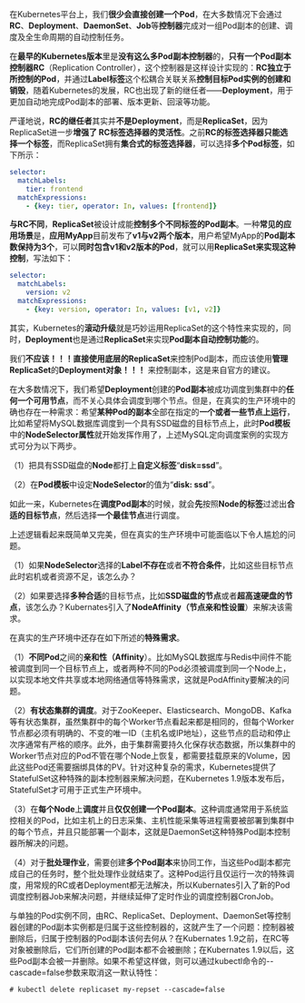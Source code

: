 
<!-- @import "[TOC]" {cmd="toc" depthFrom=1 depthTo=6 orderedList=false} -->

<!-- code_chunk_output -->



<!-- /code_chunk_output -->

在Kubernetes平台上，我们**很少会直接创建一个Pod**，在大多数情况下会通过**RC**、**Deployment**、**DaemonSet**、**Job**等**控制器**完成对一组Pod副本的创建、调度及全生命周期的自动控制任务。

在**最早的Kubernetes版本**里是**没有这么多Pod副本控制器**的，**只有一个Pod副本控制器RC**（Replication Controller），这个控制器是这样设计实现的：**RC独立于所控制的Pod**，并通过**Label标签**这个松耦合关联关系**控制目标Pod实例的创建和销毁**，随着Kubernetes的发展，RC也出现了新的继任者——**Deployment**，用于更加自动地完成Pod副本的部署、版本更新、回滚等功能。

严谨地说，**RC的继任者**其实并**不是Deployment**，而是**ReplicaSet**，因为 ReplicaSet进一步**增强了 RC标签选择器的灵活性**。之前**RC的标签选择器只能选择一个标签**，而ReplicaSet拥有**集合式的标签选择器**，可以选择**多个Pod标签**，如下所示：

```yaml
selector:
  matchLabels:
    tier: frontend
  matchExpressions:
    - {key: tier, operator: In, values: [frontend]}
```

**与RC不同**，**ReplicaSet**被设计成能**控制多个不同标签的Pod副本**。一种**常见的应用场景**是，**应用MyApp**目前发布了**v1与v2两个版本**，用户希望MyApp的**Pod副本数保持为3个**，可以**同时包含v1和v2版本的Pod**，就可以用**ReplicaSet来实现这种控制**，写法如下：

```yaml
selector:
  matchLabels:
    version: v2
  matchExpressions:
    - {key: version, operator: In, values: [v1, v2]}
```

其实，Kubernetes的**滚动升级**就是巧妙运用ReplicaSet的这个特性来实现的，同时，**Deployment**也是通过**ReplicaSet**来实现**Pod副本自动控制功能**的。

我们**不应该！！！直接使用底层的ReplicaSet**来控制Pod副本，而应该使用**管理ReplicaSet**的**Deployment对象！！！** 来控制副本，这是来自官方的建议。

在大多数情况下，我们希望**Deployment**创建的**Pod副本**被成功调度到集群中的**任何一个可用节点**，而不关心具体会调度到哪个节点。但是，在真实的生产环境中的确也存在一种需求：希望**某种Pod的副本**全部在指定的**一个或者一些节点上运行**，比如希望将MySQL数据库调度到一个具有SSD磁盘的目标节点上，此时**Pod模板**中的**NodeSelector属性**就开始发挥作用了，上述MySQL定向调度案例的实现方式可分为以下两步。

（1）把具有SSD磁盘的**Node**都打上**自定义标签**“**disk=ssd**”。

（2）在**Pod模板**中设定**NodeSelector**的值为“**disk: ssd**”。

如此一来，Kubernetes在**调度Pod副本**的时候，就会**先**按照**Node的标签**过滤出**合适的目标节点**，然后选择**一个最佳节点**进行调度。

上述逻辑看起来既简单又完美，但在真实的生产环境中可能面临以下令人尴尬的问题。

（1）如果**NodeSelector**选择的**Label不存在**或者**不符合条件**，比如这些目标节点此时宕机或者资源不足，该怎么办？

（2）如果要选择**多种合适**的目标节点，比如**SSD磁盘的节点**或者**超高速硬盘的节点**，该怎么办？Kubernates引入了**NodeAffinity（节点亲和性设置**）来解决该需求。

在真实的生产环境中还存在如下所述的**特殊需求**。

（1）**不同Pod**之间的**亲和性（Affinity**）。比如MySQL数据库与Redis中间件不能被调度到同一个目标节点上，或者两种不同的Pod必须被调度到同一个Node上，以实现本地文件共享或本地网络通信等特殊需求，这就是PodAffinity要解决的问题。

（2）**有状态集群的调度**。对于ZooKeeper、Elasticsearch、MongoDB、Kafka等有状态集群，虽然集群中的每个Worker节点看起来都是相同的，但每个Worker节点都必须有明确的、不变的唯一ID（主机名或IP地址），这些节点的启动和停止次序通常有严格的顺序。此外，由于集群需要持久化保存状态数据，所以集群中的Worker节点对应的Pod不管在哪个Node上恢复，都需要挂载原来的Volume，因此这些Pod还需要捆绑具体的PV。针对这种复杂的需求，Kubernetes提供了StatefulSet这种特殊的副本控制器来解决问题，在Kubernetes 1.9版本发布后，StatefulSet才可用于正式生产环境中。

（3）在**每个Node**上**调度**并且**仅仅创建一个Pod副本**。这种调度通常用于系统监控相关的Pod，比如主机上的日志采集、主机性能采集等进程需要被部署到集群中的每个节点，并且只能部署一个副本，这就是DaemonSet这种特殊Pod副本控制器所解决的问题。

（4）对于**批处理作业**，需要创建**多个Pod副本**来协同工作，当这些Pod副本都完成自己的任务时，整个批处理作业就结束了。这种Pod运行且仅运行一次的特殊调度，用常规的RC或者Deployment都无法解决，所以Kubernates引入了新的Pod调度控制器Job来解决问题，并继续延伸了定时作业的调度控制器CronJob。

与单独的Pod实例不同，由RC、ReplicaSet、Deployment、DaemonSet等控制器创建的Pod副本实例都是归属于这些控制器的，这就产生了一个问题：控制器被删除后，归属于控制器的Pod副本该何去何从？在Kubernates 1.9之前，在RC等对象被删除后，它们所创建的Pod副本都不会被删除；在Kubernates 1.9以后，这些Pod副本会被一并删除。如果不希望这样做，则可以通过kubectl命令的\-\-cascade=false参数来取消这一默认特性：

```
# kubectl delete replicaset my-repset --cascade=false
```